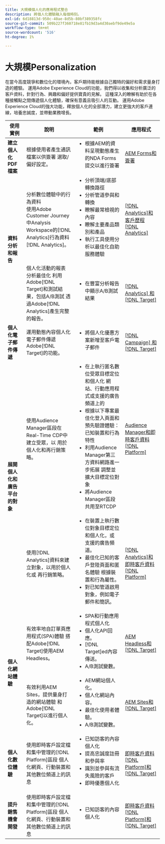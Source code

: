 ```yaml
---
title: 大規模個人化的應用程式整合
description: 將個人化體驗融入每個時刻。
exl-id: 6d18813d-950c-40ae-8d5b-80bf389358fc
source-git-commit: 509b227f360718e81fb19d3a4d30aebf9de49e5a
workflow-type: tm+mt
source-wordcount: '516'
ht-degree: 1%

---
```


# 大規模Personalization

在當今高度競爭和數位化的環境內，客戶期待能根據自己獨特的偏好和需求量身打造的體驗。 運用Adobe Experience Cloud的功能，我們得以收集和分析廣泛的客戶資料，針對行為、興趣和偏好提供寶貴的見解。 這種深入的瞭解有助於在各種接觸點之間傳遞個人化體驗，確保有意義且吸引人的互動。 運用Adobe Experience Cloud的強大功能，釋放個人化的全部潛力，建立更強大的客戶連線，培養忠誠度，並帶動業務增長。

<table>
 <thead>
    <tr>
      <th>使用實例</th>
      <th>說明</th>
      <th>範例</th>
      <th>應用程式</th>
    </tr>
  </thead>
  <tbody>
    <tr>
      <td><strong>建立個人化PDF檔案</strong></td>
      <td>
        根據使用者產生通訊檔案以供簽署
        選取/偏好設定。
      </td>
      <td>
        <ul style="margin-top: 0;">
          <li>
            根據AEM的資料呈現動態產生的NDA
            Forms提交以進行簽署
          </li>
        </ul>
      </td>
      <td>
        <a
          href="../integrations-between-applications/experience-manager/experience-manager-acrobat-sign.md"
          target="_blank"
          rel="noopener noreferrer"
          >AEM Forms和簽署</a
        >
      </td>
    </tr>
    <tr>
      <td rowspan="2"><strong>資料分析和報告</strong></td>
      <td>
        分析數位體驗中的行為資料<br />使用Adobe
        Customer Journey中Analysis Workspace的[!DNL Analytics]行為資料
        [!DNL Analytics]。
      </td>
      <td>
        <ul style="margin-top: 0;">
          <li>分析頂端/底部轉換路徑</li>
          <li>分析管道參與和轉換</li>
          <li>瞭解最常檢視的內容</li>
          <li>瞭解主要產品類別和產品</li>
          <li>
            執行工具使用分析以最佳化自助服務體驗
          </li>
        </ul>
      </td>
      <td>
        <a
          href="../integrations-between-applications/analytics/analytics-customer-journey-analytics.md"
          target="_blank"
          rel="noopener noreferrer"
          >[!DNL Analytics]和客戶歷程[!DNL Analytics]</a
        >
      </td>
    </tr>
    <tr>
      <td>
        個人化活動的報表<br />分析最佳化
        利用Adobe[!DNL Target]和測試結果，包括A/B測試
        透過Adobe[!DNL Analytics]產生完整的報告。
      </td>
      <td>
        <ul style="margin-top: 0;">
          <li>在豐富分析報告中顯示A/B測試結果</li>
        </ul>
      </td>
      <td>
        <a
          href="../integrations-between-applications/analytics/analytics-target.md"
          target="_blank"
          rel="noopener noreferrer"
          >[!DNL Analytics] 和 [!DNL Target]</a
        >
      </td>
    </tr>
    <tr>
      <td><strong>個人化電子郵件傳遞</strong></td>
      <td>
        運用動態內容個人化電子郵件傳遞
        Adobe[!DNL Target]的功能。
      </td>
      <td>
        <ul style="margin-top: 0;">
          <li>將個人化優惠方案新增至客戶電子郵件</li>
        </ul>
      </td>
      <td>
        <a
          href="../integrations-between-applications/campaign//campaign-target.md"
          target="_blank"
          rel="noopener noreferrer"
          >[!DNL Campaign] 和 [!DNL Target]</a
        >
      </td>
    </tr>
    <tr>
      <td rowspan="2">
        <strong>展開個人化和廣告平台的對象</strong>
      </td>
      <td>
        使用Audience Manager區段在Real-Time CDP中建立受眾，以
        用於個人化和再行銷策略。
      </td>
      <td>
        <ul style="margin-top: 0;">
          <li>
            在上執行匿名數位受眾目標定位和個人化
            網站、行動應用程式或支援的廣告頻道上的
          </li>
          <li>
            根據以下專案最佳化登入頁面和預先驗證體驗：
            已知裝置和行為特性
          </li>
          <li>
            利用Audience Manager第三方資料網路進一步拓展
            調整並擴大目標定位對象
          </li>
          <li>將Audience Manager區段共用至RTCDP</li>
        </ul>
      </td>
      <td>
        <a
          href="../integrations-between-applications/aam/aam-rtcdp.md"
          target="_blank"
          rel="noopener noreferrer"
          >Audience Manager和即時客戶資料[!DNL Platform]</a
        >
      </td>
    </tr>
    <tr>
      <td>
        使用[!DNL Analytics]資料來建立對象，以用於個人化或
        再行銷策略。
      </td>
      <td>
        <ul style="margin-top: 0;">
          <li>
            在裝置上執行數位對象目標定位和個人化，或
            支援的廣告頻道。
          </li>
          <li>
            最佳化已知的客戶登陸頁面和匿名體驗
            根據裝置和行為屬性。
          </li>
          <li>對已知管道啟用對象，例如電子郵件和簡訊。</li>
        </ul>
      </td>
      <td>
        <a
          href="../integrations-between-applications/analytics/analytics-customer-journey-analytics.md"
          target="_blank"
          rel="noopener noreferrer"
          >[!DNL Analytics]和即時客戶資料[!DNL Platform]</a
        >
      </td>
    </tr>
    <tr>
      <td rowspan="2"><strong>個人化網站體驗</strong></td>
      <td>
        有效率地自訂單頁應用程式(SPA)體驗
        搭配Adobe[!DNL Target]使用AEM Headless。
      </td>
      <td>
        <ul style="margin-top: 0;">
          <li>SPA和行動應用程式個人化</li>
          <li>個人化API回應。</li>
          <li>[!DNL Target]ed內容傳送。</li>
          <li>A/B測試變數。</li>
        </ul>
      </td>
      <td>
        <a
          href="../integrations-between-applications/experience-manager/experience-manager-target.md"
          target="_blank"
          rel="noopener noreferrer"
          >AEM Headless和[!DNL Target]</a
        >
      </td>
    </tr>
    <tr>
      <td>
        有效利用AEM Sites，提供量身打造的網站體驗
        和Adobe[!DNL Target]以進行個人化。
      </td>
      <td>
        <ul style="margin-top: 0;">
          <li>AEM網站個人化。</li>
          <li>個人化網站內容。</li>
          <li>最佳化使用者體驗。</li>
          <li>A/B測試變數。</li>
        </ul>
      </td>
      <td>
        <a
          href="../integrations-between-applications/experience-manager/experience-manager-target.md"
          target="_blank"
          rel="noopener noreferrer"
          >AEM Sites和[!DNL Target]</a
        >
      </td>
    </tr>
    <tr>
      <td><strong>個人化數位體驗</strong></td>
      <td>
        使用即時客戶設定檔和集中管理的[!DNL Platform]區段
        個人化網頁、行動裝置和其他數位頻道上的訊息
      </td>
      <td>
        <ul style="margin-top: 0;">
          <li>已知訪客的內容個人化</li>
          <li>提高忠誠度註冊和參與率</li>
          <li>識別並參與有流失風險的客戶</li>
          <li>即時優惠個人化</li>
        </ul>
      </td>
      <td>
        <a
          href="../integrations-between-applications/rtcdp/rtcdp-target.md"
          target="_blank"
          rel="noopener noreferrer"
          >即時客戶資料[!DNL Platform]和[!DNL Target]</a
        >
      </td>
    </tr>
    <tr>
      <td><strong>提升銷售機會開發</strong></td>
      <td>
        使用即時客戶設定檔和集中管理的[!DNL Platform]區段
        個人化網頁、行動裝置和其他數位頻道上的訊息
      </td>
      <td>
        <ul style="margin-top: 0;">
          <li>已知訪客的內容個人化</li>
        </ul>
      </td>
      <td>
        <a
          href="../integrations-between-applications/rtcdp/rtcdp-target.md"
          target="_blank"
          rel="noopener noreferrer"
          >即時客戶資料[!DNL Platform]和[!DNL Target]</a
        >
      </td>
    </tr>
  </tbody>
</table>
